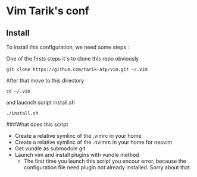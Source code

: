 Vim Tarik's conf
================

Install
-------

To install this configuration, we need some steps :

One of the firsts steps it`s to clone this repo obviously
```
git clone https://github.com/tarik-atp/vim.git ~/.vim
```

After that move to this directory
```
cd ~/.vim
```

and laucnch script install.sh
```
./install.sh
```

###What does this script
* Create a relative symlinc of the .vimrc in your home
* Create a relative symlinc of the .nvimrc in your home for neovim
* Get vundle as submodule git
* Launch vim and install plugins with vundle method
    * The first time you launch this script you encour error, because the configuration file need plugin not already installed. Sorry about that.
